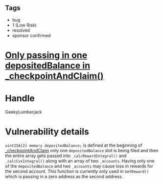 ## Tags

- bug
- 1 (Low Risk)
- resolved
- sponsor confirmed

# [Only passing in one depositedBalance in _checkpointAndClaim()](https://github.com/code-423n4/2022-01-yield-findings/issues/88) 

# Handle

GeekyLumberjack


# Vulnerability details

`uint256[2] memory depositedBalance;` is defined at the beginning of [_checkpointAndClaim](https://github.com/code-423n4/2022-01-yield/blob/main/contracts/ConvexStakingWrapper.sol#L279-L291) only one `depositedBalance` slot is being filed and then the entire array gets passed into `_calcRewardIntegral()` and `_calcCvxIntegral()` along with an array of two `_accounts`. Having only one of the `depositedBalance` and two `_accounts` may cause loss in rewards for the second account. This function is currently only used in `GetReward()` which is passing in a zero address as the second address.



